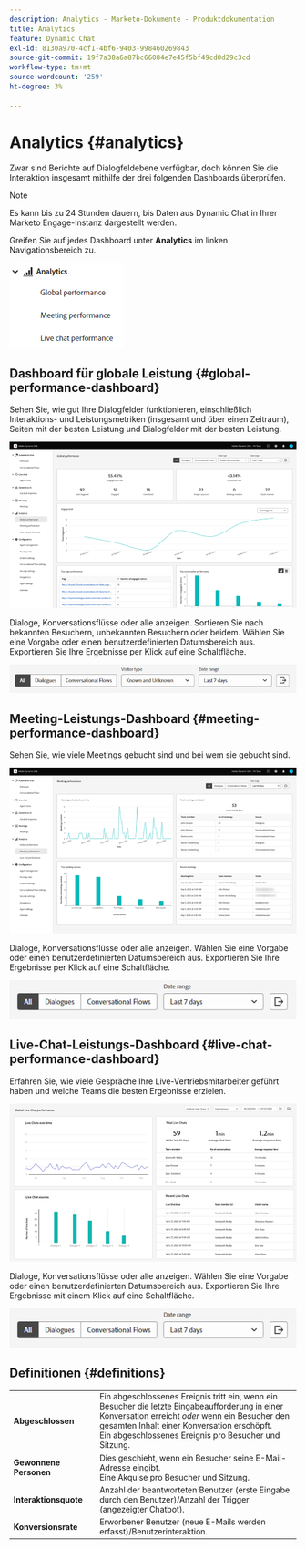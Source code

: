 ```yaml
---
description: Analytics - Marketo-Dokumente - Produktdokumentation
title: Analytics
feature: Dynamic Chat
exl-id: 8130a970-4cf1-4bf6-9403-998460269843
source-git-commit: 19f7a38a6a87bc66084e7e45f5bf49cd0d29c3cd
workflow-type: tm+mt
source-wordcount: '259'
ht-degree: 3%

---
```


# Analytics {#analytics}

Zwar sind Berichte auf Dialogfeldebene verfügbar, doch können Sie die Interaktion insgesamt mithilfe der drei folgenden Dashboards überprüfen.

>[!NOTE]
>
>Es kann bis zu 24 Stunden dauern, bis Daten aus Dynamic Chat in Ihrer Marketo Engage-Instanz dargestellt werden.

Greifen Sie auf jedes Dashboard unter **Analytics** im linken Navigationsbereich zu.

![](assets/analytics-1.png)

## Dashboard für globale Leistung {#global-performance-dashboard}

Sehen Sie, wie gut Ihre Dialogfelder funktionieren, einschließlich Interaktions- und Leistungsmetriken (insgesamt und über einen Zeitraum), Seiten mit der besten Leistung und Dialogfelder mit der besten Leistung.

![](assets/analytics-2.png)

Dialoge, Konversationsflüsse oder alle anzeigen. Sortieren Sie nach bekannten Besuchern, unbekannten Besuchern oder beidem. Wählen Sie eine Vorgabe oder einen benutzerdefinierten Datumsbereich aus. Exportieren Sie Ihre Ergebnisse per Klick auf eine Schaltfläche.

![](assets/analytics-3.png)

## Meeting-Leistungs-Dashboard {#meeting-performance-dashboard}

Sehen Sie, wie viele Meetings gebucht sind und bei wem sie gebucht sind.

![](assets/analytics-4.png)

Dialoge, Konversationsflüsse oder alle anzeigen. Wählen Sie eine Vorgabe oder einen benutzerdefinierten Datumsbereich aus. Exportieren Sie Ihre Ergebnisse per Klick auf eine Schaltfläche.

![](assets/analytics-5.png)

## Live-Chat-Leistungs-Dashboard {#live-chat-performance-dashboard}

Erfahren Sie, wie viele Gespräche Ihre Live-Vertriebsmitarbeiter geführt haben und welche Teams die besten Ergebnisse erzielen.

![](assets/analytics-6.png)

Dialoge, Konversationsflüsse oder alle anzeigen. Wählen Sie eine Vorgabe oder einen benutzerdefinierten Datumsbereich aus. Exportieren Sie Ihre Ergebnisse mit einem Klick auf eine Schaltfläche.

![](assets/analytics-7.png)

## Definitionen {#definitions}

<table>
<thead>
<tbody>
  <tr>
    <td style="width:30%"><b>Abgeschlossen</b></td>
    <td>Ein abgeschlossenes Ereignis tritt ein, wenn ein Besucher die letzte Eingabeaufforderung in einer Konversation erreicht <i>oder</i> wenn ein Besucher den gesamten Inhalt einer Konversation erschöpft.
    <br>Ein abgeschlossenes Ereignis pro Besucher und Sitzung.</td>
  </tr>
  <tr>
    <td style="width:30%"><b>Gewonnene Personen</b></td>
    <td>Dies geschieht, wenn ein Besucher seine E-Mail-Adresse eingibt.
    <br>Eine Akquise pro Besucher und Sitzung.</td>
  </tr>
  <tr>
    <td style="width:30%"><b>Interaktionsquote</b></td>
    <td>Anzahl der beantworteten Benutzer (erste Eingabe durch den Benutzer)/Anzahl der Trigger (angezeigter Chatbot).</td>
  </tr>
  <tr>
    <td style="width:30%"><b>Konversionsrate</b></td>
    <td>Erworbener Benutzer (neue E-Mails werden erfasst)/Benutzerinteraktion.</td>
  </tr>
</tbody>
</table>
